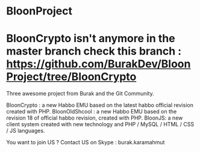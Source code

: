 BloonProject
============

BloonCrypto isn't anymore in the master branch check this branch : https://github.com/BurakDev/BloonProject/tree/BloonCrypto
============
Three awesome project from Burak and the Git Community.

BloonCrypto : a new Habbo EMU based on the latest habbo official revision created with PHP.
BloonOldShcool : a new Habbo EMU based on the revision 18 of official habbo revision, created with PHP.
BloonJS: a new client system created with new technology and PHP / MySQL / HTML / CSS / JS languages.



You want to join US ? Contact US on Skype : burak.karamahmut

